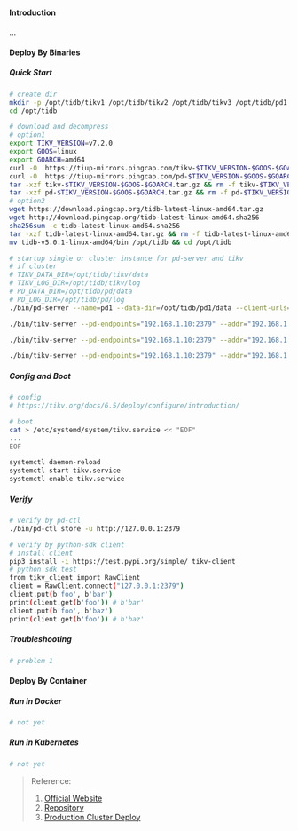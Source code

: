 #### Introduction
...


#### Deploy By Binaries
##### Quick Start
```bash
# create dir
mkdir -p /opt/tidb/tikv1 /opt/tidb/tikv2 /opt/tidb/tikv3 /opt/tidb/pd1
cd /opt/tidb

# download and decompress
# option1
export TIKV_VERSION=v7.2.0
export GOOS=linux
export GOARCH=amd64
curl -O  https://tiup-mirrors.pingcap.com/tikv-$TIKV_VERSION-$GOOS-$GOARCH.tar.gz
curl -O  https://tiup-mirrors.pingcap.com/pd-$TIKV_VERSION-$GOOS-$GOARCH.tar.gz
tar -xzf tikv-$TIKV_VERSION-$GOOS-$GOARCH.tar.gz && rm -f tikv-$TIKV_VERSION-$GOOS-$GOARCH.tar.gz
tar -xzf pd-$TIKV_VERSION-$GOOS-$GOARCH.tar.gz && rm -f pd-$TIKV_VERSION-$GOOS-$GOARCH.tar.gz
# option2
wget https://download.pingcap.org/tidb-latest-linux-amd64.tar.gz
wget http://download.pingcap.org/tidb-latest-linux-amd64.sha256
sha256sum -c tidb-latest-linux-amd64.sha256
tar -xzf tidb-latest-linux-amd64.tar.gz && rm -f tidb-latest-linux-amd64.tar.gz tidb-latest-linux-amd64.sha256
mv tidb-v5.0.1-linux-amd64/bin /opt/tidb && cd /opt/tidb

# startup single or cluster instance for pd-server and tikv
# if cluster
# TIKV_DATA_DIR=/opt/tidb/tikv/data
# TIKV_LOG_DIR=/opt/tidb/tikv/log
# PD_DATA_DIR=/opt/tidb/pd/data
# PD_LOG_DIR=/opt/tidb/pd/log
./bin/pd-server --name=pd1 --data-dir=/opt/tidb/pd1/data --client-urls="http://192.168.1.10:2379" --peer-urls="http://192.168.1.10:2380" --initial-cluster="pd1=http://192.168.1.10:2380" --log-file=/opt/tidb/pd1/log/pd.log

./bin/tikv-server --pd-endpoints="192.168.1.10:2379" --addr="192.168.1.11:20160" --data-dir=/opt/tidb/tikv1/data --log-file=/opt/tidb/tikv1/log/tikv.log

./bin/tikv-server --pd-endpoints="192.168.1.10:2379" --addr="192.168.1.12:20160" --data-dir=/opt/tidb/tikv2/data --log-file=/opt/tidb/tikv2/log/tikv.log

./bin/tikv-server --pd-endpoints="192.168.1.10:2379" --addr="192.168.1.13:20160" --data-dir=/opt/tidb/tikv3/data --log-file=/opt/tidb/tikv3/log/tikv.log
```

##### Config and Boot
```bash
# config
# https://tikv.org/docs/6.5/deploy/configure/introduction/

# boot 
cat > /etc/systemd/system/tikv.service << "EOF"
...
EOF

systemctl daemon-reload
systemctl start tikv.service
systemctl enable tikv.service
```

##### Verify
```bash
# verify by pd-ctl
./bin/pd-ctl store -u http://127.0.0.1:2379

# verify by python-sdk client
# install client
pip3 install -i https://test.pypi.org/simple/ tikv-client
# python sdk test
from tikv_client import RawClient
client = RawClient.connect("127.0.0.1:2379")
client.put(b'foo', b'bar')
print(client.get(b'foo')) # b'bar'
client.put(b'foo', b'baz')
print(client.get(b'foo')) # b'baz'
```

##### Troubleshooting
```bash
# problem 1

```


#### Deploy By Container
##### Run in Docker
```bash
# not yet
```

##### Run in Kubernetes
```bash
# not yet
```


> Reference:
> 1. [Official Website](https://tikv.org/docs/6.5/concepts/overview/)
> 2. [Repository](https://github.com/tikv/tikv)
> 3. [Production Cluster Deploy](https://tikv.org/docs/6.5/deploy/install/production/)